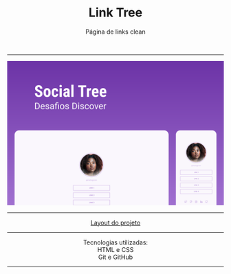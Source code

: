 <h1 align="center">Link Tree</h1>



<p align="center">Página de links clean</p>



<br>
<hr>
<img src="./.github/preview.svg" alt="Calendário da Copa">
<hr>

<p target="_blank" align="center"><a href="https://www.figma.com/file/vuiQ5TxPsPrzXJvo5nzzmk/DD-%2F-Social-links-(Copy)?node-id=120%3A19">Layout do projeto</a></p>
<hr>
<p align="center">Tecnologias utilizadas:
<br>HTML e CSS
<br>Git e GitHub</p>
<hr>